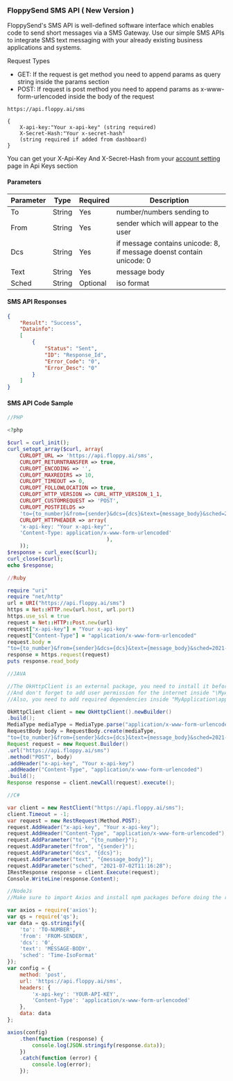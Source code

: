 ### FloppySend SMS API ( New Version )

FloppySend's SMS API is well-defined software interface which enables code to send short messages via a SMS Gateway. Use our simple SMS APIs to integrate SMS text messaging with your already existing business applications and systems. 

Request Types
 - GET: If the request is get method you need to append params as query string inside the params section
 - POST: If request is post method you need to append params as x-www-form-urlencoded inside the body of the request

```
https://api.floppy.ai/sms
```
```
{
    X-api-key:"Your x-api-key" (string required)
    X-Secret-Hash:"Your x-secret-hash" 
    (string required if added from dashboard)
}
```
You can get your X-Api-Key And X-Secret-Hash from your [account setting](https://app.floppysend.com/) page in Api Keys section

#### Parameters
  | Parameter | Type | Required | Description |
  | --------- | ---- | -------- | ----------- |
  | To | String | Yes | number/numbers sending to |
  | From | String | Yes | sender which will appear to the user |
  | Dcs | String | Yes | if message contains unicode: 8, if message doenst contain unicode: 0 |
  | Text | String | Yes | message body |
  | Sched | String | Optional | iso format |

#### SMS API Responses
```JSON
{
    "Result": "Success",
    "Datainfo": 
    [
        {
            "Status": "Sent",
            "ID": "Response_Id",
            "Error_Code": "0",
            "Error_Desc": "0"
        }
    ]
}
```

#### SMS API Code Sample

```PHP
//PHP

<?php

$curl = curl_init();
curl_setopt_array($curl, array(
    CURLOPT_URL => 'https://api.floppy.ai/sms',
    CURLOPT_RETURNTRANSFER => true,
    CURLOPT_ENCODING => '',
    CURLOPT_MAXREDIRS => 10,
    CURLOPT_TIMEOUT => 0,
    CURLOPT_FOLLOWLOCATION => true,
    CURLOPT_HTTP_VERSION => CURL_HTTP_VERSION_1_1,
    CURLOPT_CUSTOMREQUEST => 'POST',
    CURLOPT_POSTFIELDS =>
    'to={to_number}&from={sender}&dcs={dcs}&text={message_body}&sched=2021-07-02T11%3A16%3A28',
    CURLOPT_HTTPHEADER => array(
    'x-api-key: "Your x-api-key"',
    'Content-Type: application/x-www-form-urlencoded'
                                ),
    ));
$response = curl_exec($curl);
curl_close($curl);
echo $response;
```

```ruby
//Ruby

require "uri"
require "net/http"
url = URI("https://api.floppy.ai/sms")
https = Net::HTTP.new(url.host, url.port)
https.use_ssl = true
request = Net::HTTP::Post.new(url)
request["x-api-key"] = "Your x-api-key"
request["Content-Type"] = "application/x-www-form-urlencoded"
request.body =
"to={to_number}&from={sender}&dcs={dcs}&text={message_body}&sched=2021-07-02T11%3A16%3A28"
response = https.request(request)
puts response.read_body
```

```Java
//JAVA

//The OkHttpClient is an external package, you need to install it before making the request, 
//And don't forget to add user permission for the internet inside "\MyApplication\app\src\main\AndroidManifest.xml"
//Also, you need to add required dependencies inside "MyApplication\app\build.gradle"

OkHttpClient client = new OkHttpClient().newBuilder()
.build();
MediaType mediaType = MediaType.parse("application/x-www-form-urlencoded");
RequestBody body = RequestBody.create(mediaType,
"to={to_number}&from={sender}&dcs={dcs}&text={message_body}&sched=2021-07-02T11:16:28");
Request request = new Request.Builder()
.url("https://api.floppy.ai/sms")
.method("POST", body)
.addHeader("x-api-key", "Your x-api-key")
.addHeader("Content-Type", "application/x-www-form-urlencoded")
.build();
Response response = client.newCall(request).execute();
```

```C#
//C#

var client = new RestClient("https://api.floppy.ai/sms");
client.Timeout = -1;
var request = new RestRequest(Method.POST);
request.AddHeader("x-api-key", "Your x-api-key");
request.AddHeader("Content-Type", "application/x-www-form-urlencoded");
request.AddParameter("to", "{to_number}");
request.AddParameter("from", "{sender}");
request.AddParameter("dcs", "{dcs}");
request.AddParameter("text", "{message_body}");
request.AddParameter("sched", "2021-07-02T11:16:28");
IRestResponse response = client.Execute(request);
Console.WriteLine(response.Content);
```

```JavaScript
//NodeJs
//Make sure to import Axios and install npm packages before doing the request

var axios = require('axios');
var qs = require('qs');
var data = qs.stringify({
    'to': 'TO-NUMBER',
    'from': 'FROM-SENDER',
    'dcs': '0',
    'text': 'MESSAGE-BODY',
    'sched': 'Time-IsoFormat'
});
var config = {
    method: 'post',
    url: 'https://api.floppy.ai/sms',
    headers: {
        'x-api-key': 'YOUR-API-KEY',
        'Content-Type': 'application/x-www-form-urlencoded'
    },
    data: data
};

axios(config)
    .then(function (response) {
        console.log(JSON.stringify(response.data));
    })
    .catch(function (error) {
        console.log(error);
    });
```
